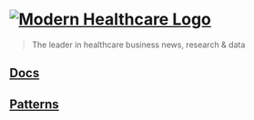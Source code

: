 # [![Modern Healthcare Logo](http://www.modernhealthcare.com/images/mh-logo.gif 'Modern Healthcare Logo')](http://modernhealthcare.github.io)

> The leader in healthcare business news, research & data

## [Docs](http://modernhealthcare.github.io/docs)

## [Patterns](http://modernhealthcare.github.io/patterns)
